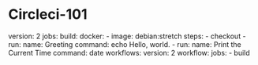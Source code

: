 # Circleci-101
version: 2
jobs:
  build:
    docker:
    - image: debian:stretch
    steps:
    - checkout
    - run:
        name: Greeting
        command: echo Hello, world.
    - run:
        name: Print the Current Time
        command: date
workflows:
  version: 2
  workflow:
    jobs:
    - build
